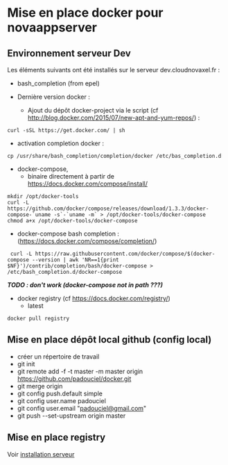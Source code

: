 # Mise en place docker pour novaappserver
## Environnement serveur Dev

Les éléments suivants ont été installés sur le serveur dev.cloudnovaxel.fr :

- bash_completion (from epel)

- Dernière version docker :
  - Ajout du dépôt docker-project via le script (cf http://blog.docker.com/2015/07/new-apt-and-yum-repos/) :
```shell
curl -sSL https://get.docker.com/ | sh
```

- activation completion docker :
```shell
cp /usr/share/bash_completion/completion/docker /etc/bas_completion.d
```

- docker-compose, 
  - binaire directement à partir de https://docs.docker.com/compose/install/
```shell
mkdir /opt/docker-tools
curl -L https://github.com/docker/compose/releases/download/1.3.3/docker-compose-`uname -s`-`uname -m` > /opt/docker-tools/docker-compose
chmod a+x /opt/docker-tools/docker-compose
```

- docker-compose bash completion : (https://docs.docker.com/compose/completion/)
```shell
 curl -L https://raw.githubusercontent.com/docker/compose/$(docker-compose --version | awk 'NR==1{print $NF}')/contrib/completion/bash/docker-compose > /etc/bash_completion.d/docker-compose
```
**_TODO : don't work (docker-compose not in path ???)_**


- docker registry (cf https://docs.docker.com/registry/)
   - latest
```shell
docker pull registry
```

## Mise en place dépôt local github (config local)
- créer un répertoire de travail
- git init
- git remote add -f -t master -m master origin https://github.com/padouciel/docker.git
- git merge origin
- git config push.default simple
- git config user.name padouciel
- git config user.email "padouciel@gmail.com"
- git push --set-upstream origin master

## Mise en place registry

Voir [installation serveur](#environnement-serveur-dev)

